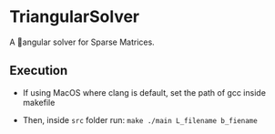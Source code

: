 # TriangularSolver
A  🔺angular solver for Sparse Matrices.


## Execution

* If using MacOS where clang is default, 
set the path of gcc inside makefile

* Then, inside `src` folder run:
`
	make
	./main L_filename b_fiename
`
